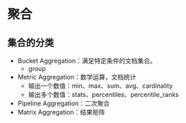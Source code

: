 # 聚合

## 集合的分类
- Bucket Aggregation：满足特定条件的文档集合。
    - group
- Metric Aggregation：数学运算，文档统计
    - 输出一个数值：min、max、sum、avg、cardinality
    - 输出多个数值：stats、percentiles、percentile_ranks
- Pipeline Aggregation：二次聚合
- Matrix Aggregation：结果矩阵